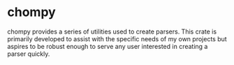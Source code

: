 # chompy

chompy provides a series of utilities used to create parsers. This crate is primarily developed to assist with the specific needs of my own projects but aspires to be robust enough to serve any user interested in creating a parser quickly.
